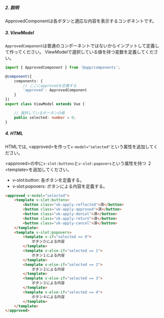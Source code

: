##### 2. 説明
ApprovedComponentは各ボタンと適応な内容を表示するコンポネントです。

##### 3. ViewModel

`ApprovedComponent`は普通のコンポーネントではないからインプットして定義して作ってください。 
ViewModelで選択している値を持つ変数を定義してください。

```typescript
import { ApprovedComponent } from '@app/components';

@component({
    components: {
        // ここにapprovedを定義する
        'approved': ApprovedComponent
    }
})
export class ViewModel extends Vue {

    // 選択しているボータンの値
    public selected: number = 0;
}
```

##### 4. HTML

HTMLでは, &lt;approved&gt;を作って`v-model="selected"`という属性を追加してください。 

&lt;approved&gt;の中に`v-slot:buttons`と`v-slot:popovers`という属性を持つ ２&lt;template&gt;を追加してください。  

- v-slot:button: 各ボタンを定義する。
- v-slot:popovers: ボタンによる内容を定義する。


```html
<approved v-model="selected">
    <template v-slot:buttons>
        <button class="uk-apply-reflected">済</button>
        <button class="uk-apply-approved">済</button>
        <button class="uk-apply-denial">済</button>
        <button class="uk-apply-return">済</button>
        <button class="uk-apply-cancel">済</button>
    </template>
    <template v-slot:popovers>
        <template v-if="selected == 0">
            ボタン０による内容
        </template>
        <template v-else-if="selected == 1">
            ボタン１による内容
        </template>
        <template v-else-if="selected == 2">
            ボタン２による内容
        </template>
        <template v-else-if="selected == 3">
            ボタン３による内容
        </template>
        <template v-else-if="selected == 4">
            ボタン４による内容
        </template>
    </template>
</approved>
```